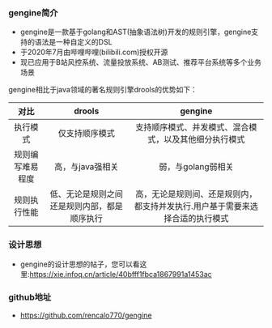 ### gengine简介
- gengine是一款基于golang和AST(抽象语法树)开发的规则引擎，gengine支持的语法是一种自定义的DSL
- 于2020年7月由哔哩哔哩(bilibili.com)授权开源
- 现已应用于B站风控系统、流量投放系统、AB测试、推荐平台系统等多个业务场景

gengine相比于java领域的著名规则引擎drools的优势如下：

| 对比 | drools |  gengine | 
| :--------: | :--------: | :--------------------: |
| 执行模式 | 仅支持顺序模式 | 支持顺序模式、并发模式、混合模式，以及其他细分执行模式 | 
| 规则编写难易程度 | 高，与java强相关 | 弱，与golang弱相关 | 
| 规则执行性能 | 低、无论是规则之间还是规则内部，都是顺序执行 | 高，无论是规则间、还是规则内，都支持并发执行.用户基于需要来选择合适的执行模式 | 

### 设计思想
- gengine的设计思想的帖子，您可以看这里:https://xie.infoq.cn/article/40bfff1fbca1867991a1453ac

### github地址
- https://github.com/rencalo770/gengine
